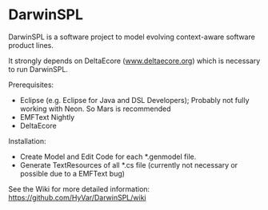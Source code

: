 # DarwinSPL
DarwinSPL is a software project to model evolving context-aware software product lines.

It strongly depends on DeltaEcore (www.deltaecore.org) which is necessary to run DarwinSPL.

Prerequisites:
- Eclipse (e.g. Eclipse for Java and DSL Developers); Probably not fully working with Neon. So Mars is recommended
- EMFText Nightly
- DeltaEcore

Installation:
- Create Model and Edit Code for each *.genmodel file.
- Generate TextResources of all *.cs file (currently not necessary or possible due to a EMFText bug)



See the Wiki for more detailed information:
https://github.com/HyVar/DarwinSPL/wiki
